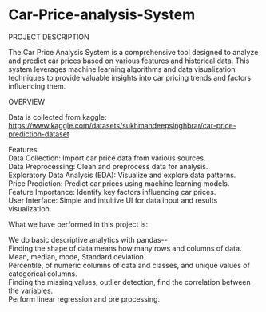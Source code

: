 # Car-Price-analysis-System

PROJECT DESCRIPTION

The Car Price Analysis System is a comprehensive tool designed to analyze and predict car prices based on various features and historical data. This system leverages machine learning algorithms and data visualization techniques to provide valuable insights into car pricing trends and factors influencing them.

OVERVIEW

Data is collected from kaggle:
https://www.kaggle.com/datasets/sukhmandeepsinghbrar/car-price-prediction-dataset

Features:<br />
Data Collection: Import car price data from various sources.<br /> 
Data Preprocessing: Clean and preprocess data for analysis.<br /> 
Exploratory Data Analysis (EDA): Visualize and explore data patterns.<br /> 
Price Prediction: Predict car prices using machine learning models.<br /> 
Feature Importance: Identify key factors influencing car prices.<br /> 
User Interface: Simple and intuitive UI for data input and results visualization.<br /> 

<p>What we have performed in this project is:<br /> 

We do basic descriptive analytics with pandas--<br /> 
Finding the shape of data means how many rows and columns of data.<br /> 
Mean, median, mode, Standard deviation.<br /> 
Percentile, of numeric columns of data and classes, and unique values of categorical columns.<br /> 
Finding the missing values, outlier detection, find the correlation between the variables.<br /> 
Perform linear regression and pre processing.</p>


